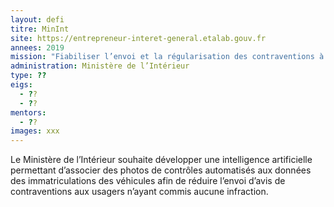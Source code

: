 ```yaml
---
layout: defi
titre: MinInt
site: https://entrepreneur-interet-general.etalab.gouv.fr
annees: 2019
mission: "Fiabiliser l’envoi et la régularisation des contraventions à partir de la reconnaissance d’images"
administration: Ministère de l’Intérieur   
type: ??
eigs:
  - ??
  - ??
mentors: 
  - ??
images: xxx
---
```


Le Ministère de l’Intérieur souhaite développer une intelligence 
artificielle permettant d’associer des photos de contrôles automatisés 
aux données des immatriculations des véhicules afin de réduire l’envoi 
d’avis de contraventions aux usagers n’ayant commis aucune infraction.
